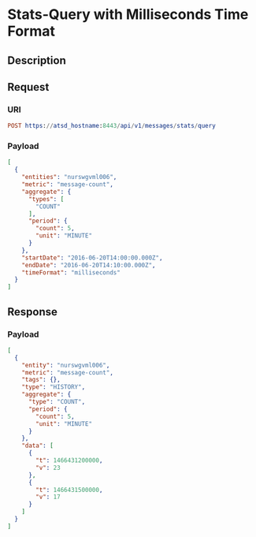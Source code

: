 # Stats-Query with Milliseconds Time Format

## Description

## Request

### URI

```elm
POST https://atsd_hostname:8443/api/v1/messages/stats/query
```

### Payload

```json
[
  {
    "entities": "nurswgvml006",
    "metric": "message-count",
    "aggregate": {
      "types": [
        "COUNT"
      ],
      "period": {
        "count": 5,
        "unit": "MINUTE"
      }
    },
    "startDate": "2016-06-20T14:00:00.000Z",
    "endDate": "2016-06-20T14:10:00.000Z",
    "timeFormat": "milliseconds"
  }
]
```

## Response

### Payload

```json
[
  {
    "entity": "nurswgvml006",
    "metric": "message-count",
    "tags": {},
    "type": "HISTORY",
    "aggregate": {
      "type": "COUNT",
      "period": {
        "count": 5,
        "unit": "MINUTE"
      }
    },
    "data": [
      {
        "t": 1466431200000,
        "v": 23
      },
      {
        "t": 1466431500000,
        "v": 17
      }
    ]
  }
]
```
